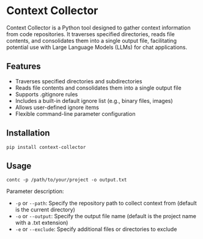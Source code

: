 # Context Collector

Context Collector is a Python tool designed to gather context information from code repositories. It traverses specified directories, reads file contents, and consolidates them into a single output file, facilitating potential use with Large Language Models (LLMs) for chat applications.

## Features
- Traverses specified directories and subdirectories
- Reads file contents and consolidates them into a single output file
- Supports .gitignore rules
- Includes a built-in default ignore list (e.g., binary files, images)
- Allows user-defined ignore items
- Flexible command-line parameter configuration


## Installation

```shell
pip install context-collector
```

## Usage

```shell
contc -p /path/to/your/project -o output.txt
```

Parameter description:
- `-p` or `--path`: Specify the repository path to collect context from (default is the current directory)
- `-o` or `--output`: Specify the output file name (default is the project name with a .txt extension)
- `-e` or `--exclude`: Specify additional files or directories to exclude
